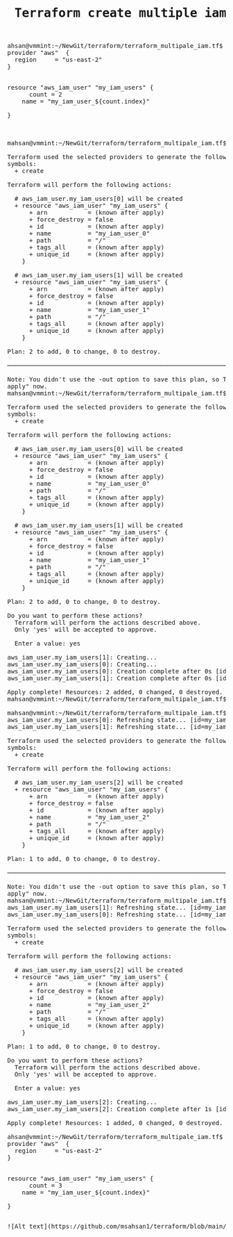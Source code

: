 
<pre>
<h1> Terraform create multiple iam</h1>

ahsan@vmmint:~/NewGit/terraform/terraform_multipale_iam.tf$ cat main.tf 
provider "aws"  {
  region     = "us-east-2"
}


resource "aws_iam_user" "my_iam_users" {
      count = 2 
    name = "my_iam_user_${count.index}"

}



mahsan@vmmint:~/NewGit/terraform/terraform_multipale_iam.tf$ terraform plan

Terraform used the selected providers to generate the following execution plan. Resource actions are indicated with the following
symbols:
  + create

Terraform will perform the following actions:

  # aws_iam_user.my_iam_users[0] will be created
  + resource "aws_iam_user" "my_iam_users" {
      + arn           = (known after apply)
      + force_destroy = false
      + id            = (known after apply)
      + name          = "my_iam_user_0"
      + path          = "/"
      + tags_all      = (known after apply)
      + unique_id     = (known after apply)
    }

  # aws_iam_user.my_iam_users[1] will be created
  + resource "aws_iam_user" "my_iam_users" {
      + arn           = (known after apply)
      + force_destroy = false
      + id            = (known after apply)
      + name          = "my_iam_user_1"
      + path          = "/"
      + tags_all      = (known after apply)
      + unique_id     = (known after apply)
    }

Plan: 2 to add, 0 to change, 0 to destroy.

─────────────────────────────────────────────────────────────────────────────────────────────────────────────────────────────────────────

Note: You didn't use the -out option to save this plan, so Terraform can't guarantee to take exactly these actions if you run "terraform
apply" now.
mahsan@vmmint:~/NewGit/terraform/terraform_multipale_iam.tf$ terraform apply

Terraform used the selected providers to generate the following execution plan. Resource actions are indicated with the following
symbols:
  + create

Terraform will perform the following actions:

  # aws_iam_user.my_iam_users[0] will be created
  + resource "aws_iam_user" "my_iam_users" {
      + arn           = (known after apply)
      + force_destroy = false
      + id            = (known after apply)
      + name          = "my_iam_user_0"
      + path          = "/"
      + tags_all      = (known after apply)
      + unique_id     = (known after apply)
    }

  # aws_iam_user.my_iam_users[1] will be created
  + resource "aws_iam_user" "my_iam_users" {
      + arn           = (known after apply)
      + force_destroy = false
      + id            = (known after apply)
      + name          = "my_iam_user_1"
      + path          = "/"
      + tags_all      = (known after apply)
      + unique_id     = (known after apply)
    }

Plan: 2 to add, 0 to change, 0 to destroy.

Do you want to perform these actions?
  Terraform will perform the actions described above.
  Only 'yes' will be accepted to approve.

  Enter a value: yes

aws_iam_user.my_iam_users[1]: Creating...
aws_iam_user.my_iam_users[0]: Creating...
aws_iam_user.my_iam_users[0]: Creation complete after 0s [id=my_iam_user_0]
aws_iam_user.my_iam_users[1]: Creation complete after 0s [id=my_iam_user_1]

Apply complete! Resources: 2 added, 0 changed, 0 destroyed.
mahsan@vmmint:~/NewGit/terraform/terraform_multipale_iam.tf$ 

mahsan@vmmint:~/NewGit/terraform/terraform_multipale_iam.tf$ terraform plan
aws_iam_user.my_iam_users[0]: Refreshing state... [id=my_iam_user_0]
aws_iam_user.my_iam_users[1]: Refreshing state... [id=my_iam_user_1]

Terraform used the selected providers to generate the following execution plan. Resource actions are indicated with the following
symbols:
  + create

Terraform will perform the following actions:

  # aws_iam_user.my_iam_users[2] will be created
  + resource "aws_iam_user" "my_iam_users" {
      + arn           = (known after apply)
      + force_destroy = false
      + id            = (known after apply)
      + name          = "my_iam_user_2"
      + path          = "/"
      + tags_all      = (known after apply)
      + unique_id     = (known after apply)
    }

Plan: 1 to add, 0 to change, 0 to destroy.

─────────────────────────────────────────────────────────────────────────────────────────────────────────────────────────────────────────

Note: You didn't use the -out option to save this plan, so Terraform can't guarantee to take exactly these actions if you run "terraform
apply" now.
mahsan@vmmint:~/NewGit/terraform/terraform_multipale_iam.tf$ terraform apply
aws_iam_user.my_iam_users[1]: Refreshing state... [id=my_iam_user_1]
aws_iam_user.my_iam_users[0]: Refreshing state... [id=my_iam_user_0]

Terraform used the selected providers to generate the following execution plan. Resource actions are indicated with the following
symbols:
  + create

Terraform will perform the following actions:

  # aws_iam_user.my_iam_users[2] will be created
  + resource "aws_iam_user" "my_iam_users" {
      + arn           = (known after apply)
      + force_destroy = false
      + id            = (known after apply)
      + name          = "my_iam_user_2"
      + path          = "/"
      + tags_all      = (known after apply)
      + unique_id     = (known after apply)
    }

Plan: 1 to add, 0 to change, 0 to destroy.

Do you want to perform these actions?
  Terraform will perform the actions described above.
  Only 'yes' will be accepted to approve.

  Enter a value: yes

aws_iam_user.my_iam_users[2]: Creating...
aws_iam_user.my_iam_users[2]: Creation complete after 1s [id=my_iam_user_2]

Apply complete! Resources: 1 added, 0 changed, 0 destroyed.

ahsan@vmmint:~/NewGit/terraform/terraform_multipale_iam.tf$ cat main.tf 
provider "aws"  {
  region     = "us-east-2"
}


resource "aws_iam_user" "my_iam_users" {
      count = 3 
    name = "my_iam_user_${count.index}"

}

<pre>
![Alt text](https://github.com/msahsan1/terraform/blob/main/terraform_multipale_iam.tf/ksnip_20231016-160158.png "msahsan1@gmail.com")


